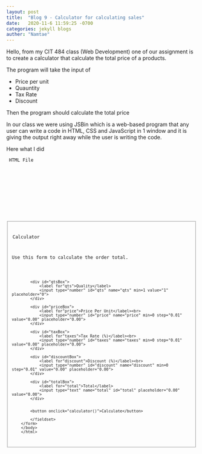 ```yaml
---
layout: post
title:  "Blog 9 - Calculator for calculating sales"
date:   2020-11-6 11:59:25 -0700
categories: jekyll blogs
auther: "Namtae"
---
```


<html>
<p>Hello, from my CIT 484 class (Web Development) one of our assignment is to create a calculator that calculate the total price of a products.</p>

<p>The program will take the input of </p>
<ul>
    <li>Price per unit</li>
    <li>Quauntity</li>
    <li>Tax Rate</li>
    <li>Discount</li>
</ul>
<p>Then the program should calculate the total price</p>

<p>In our class we were using JSBin which is a web-based program that any user can write a code in HTML, CSS and JavaScript in 1 window and it is giving the output right away while the user is writing the code.</p>
<p>Here what I did</p>
<code> HTML File </code>
<code>
    <!DOCTYPE html>
        <html>
        <head>
        <meta charset="utf-8">
        <meta name="viewport" content="width=device-width">
        <title>CMP 484</title>
        </head>
        <body>
        <form id="calculatorForm" method="POST">
            <fieldset>
            <legend>Calculator</legend>
            <p>Use this form to calculate the order total. </p>
            
            <div id="qtsBox">
                <label for"qts">Quality</label>
                <input type="number" id="qts" name="qts" min=1 value="1" placeholder="0">
            </div>
            
            <div id="priceBox">
                <label for"price">Price Per Unit</label><br>
                <input type="number" id="price" name="price" min=0 step="0.01" value="0.00" placeholder="0.00">
            </div>
            
            <div id="taxBox">
                <label for"taxes">Tax Rate (%)</label><br>
                <input type="number" id="taxes" name="taxes" min=0 step="0.01" value="0.00" placeholder="0.00">
            </div>
            
            <div id="discountBox">
                <label for"discount">Discount (%)</label><br>
                <input type="number" id="discount" name="discount" min=0 step="0.01" value="0.00" placeholder="0.00">
            </div>
            
            <div id="totalBox"> 
                <label for="total">Total</label>
                <input type="text" name="total" id="total" placeholder="0.00" value="0.00">
            </div>
            
            
            <button onclick="calculator()">Calculate</button>
            
            </fieldset>
        </form>
        </body>
        </html>
</code>



</html>